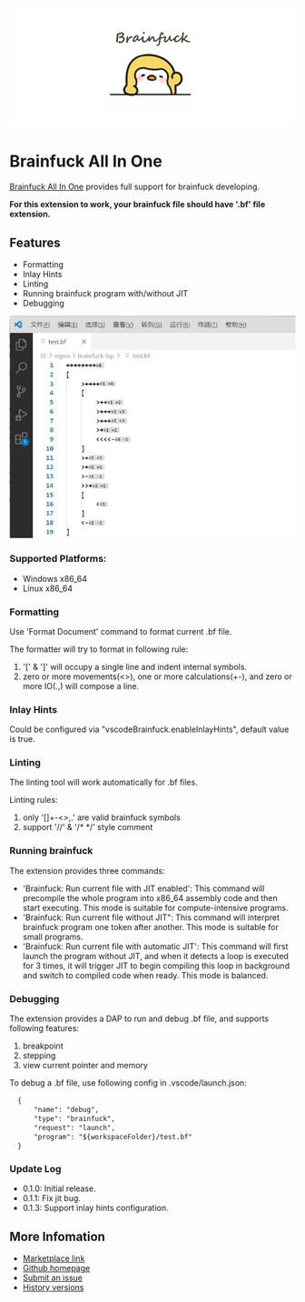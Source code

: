 ![](vscode-brainfuck/images/brainfuck.png)
# Brainfuck All In One
[Brainfuck All In One](https://marketplace.visualstudio.com/items?itemName=BabyPenguin.vscode-brainfuck) provides full support for brainfuck developing.

**For this extension to work, your brainfuck file should have '.bf' file extension.**

## Features
* Formatting
* Inlay Hints
* Linting
* Running brainfuck program with/without JIT
* Debugging 

![](vscode-brainfuck/images/demo.png)

### Supported Platforms:
* Windows x86_64
* Linux x86_64

### Formatting
Use 'Format Document' command to format current .bf file.

The formatter will try to format in following rule:
1. '\[' & '\]' will occupy a single line and indent internal symbols.
2. zero or more movements(<>), one or more calculations(+-), and zero or more IO(.,) will compose a line.

### Inlay Hints
Could be configured via "vscodeBrainfuck.enableInlayHints", default value is true.

### Linting
The linting tool will work automatically for .bf files.

Linting rules:
1. only '[]+-<>,.' are valid brainfuck symbols
2. support '//' & '/* */' style comment

### Running brainfuck
The extension provides three commands:
* 'Brainfuck: Run current file with JIT enabled': This command will precompile the whole program into x86_64 assembly code and then start executing. This mode is suitable for compute-intensive programs.
* 'Brainfuck: Run current file without JIT": This command will interpret brainfuck program one token after another. This mode is suitable for small programs.
* 'Brainfuck: Run current file with automatic JIT': This command will first launch the program without JIT, and when it detects a loop is executed for 3 times, it will trigger JIT to begin compiling this loop in background and switch to compiled code when ready. This mode is balanced.

### Debugging
The extension provides a DAP to run and debug .bf file, and supports following features:
1. breakpoint
2. stepping
3. view current pointer and memory

To debug a .bf file, use following config in .vscode/launch.json:
```
  {
      "name": "debug",
      "type": "brainfuck",
      "request": "launch",
      "program": "${workspaceFolder}/test.bf"
  }
```

### Update Log
* 0.1.0: Initial release.
* 0.1.1: Fix jit bug.
* 0.1.3: Support inlay hints configuration.

## More Infomation
* [Marketplace link](https://marketplace.visualstudio.com/items?itemName=BabyPenguin.vscode-brainfuck&ssr=false#overview)
* [Github homepage](https://github.com/GeniusPenguin9/Brainfuck_All_In_One)
* [Submit an issue](https://github.com/GeniusPenguin9/Brainfuck_All_In_One/issues/new)
* [History versions](https://marketplace.visualstudio.com/items?itemName=BabyPenguin.vscode-brainfuck&ssr=false#version-history)